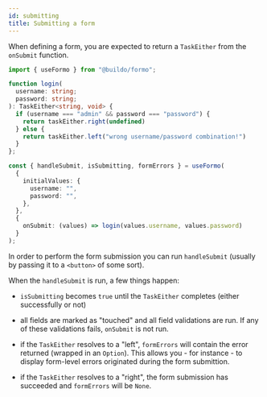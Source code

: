 ```yaml
---
id: submitting
title: Submitting a form
---
```


When defining a form, you are expected to return a `TaskEither` from the
`onSubmit` function.

```ts
import { useFormo } from "@buildo/formo";

function login(
  username: string;
  password: string;
): TaskEither<string, void> {
  if (username === "admin" && password === "password") {
    return taskEither.right(undefined)
  } else {
    return taskEither.left("wrong username/password combination!")
  }
};

const { handleSubmit, isSubmitting, formErrors } = useFormo(
  {
    initialValues: {
      username: "",
      password: "",
    },
  },
  {
    onSubmit: (values) => login(values.username, values.password)
  }
);
```

In order to perform the form submission you can run `handleSubmit` (usually by
passing it to a `<button>` of some sort).

When the `handleSubmit` is run, a few things happen:

- `isSubmitting` becomes `true` until the `TaskEither` completes (either
  successfully or not)

- all fields are marked as "touched" and all field validations are run. If any
  of these validations fails, `onSubmit` is not run.

- if the `TaskEither` resolves to a "left", `formErrors` will contain the error
  returned (wrapped in an `Option`). This allows you - for instance - to display
  form-level errors originated during the form submittion.

- if the `TaskEither` resolves to a "right", the form submission has succeeded
  and `formErrors` will be `None`.
